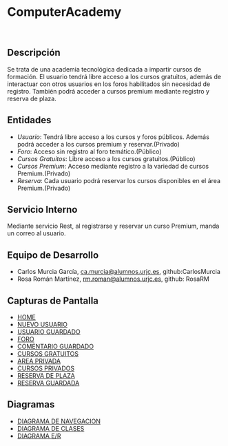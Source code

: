 # **ComputerAcademy**
&nbsp;

## Descripción
Se trata de una academia tecnológica dedicada a impartir cursos de formación. El usuario tendrá libre acceso a los cursos gratuitos, además de interactuar con otros usuarios en los foros habilitados sin necesidad de registro. También podrá acceder a cursos premium mediante registro y reserva de plaza.


## Entidades
  * _Usuario_: Tendrá libre acceso a los cursos y foros públicos. Además podrá acceder a los cursos premium y reservar.(Privado)
  * _Foro_: Acceso sin registro al foro temático.(Público)
  * _Cursos Gratuitos_: Libre acceso a los cursos gratuitos.(Público)
  * _Cursos Premium_: Acceso mediante registro a la variedad de cursos Premium.(Privado)
  * _Reserva_: Cada usuario podrá reservar los cursos disponibles en el área Premium.(Privado)

## Servicio Interno
Mediante servicio Rest, al registrarse y reservar un curso Premium, manda un correo al usuario.

## Equipo de Desarrollo
  * Carlos Murcia García, ca.murcia@alumnos.urjc.es, github:CarlosMurcia
  * Rosa Román Martínez, rm.roman@alumnos.urjc.es, github: RosaRM
  
## Capturas de Pantalla

- [HOME](https://github.com/CarlosMurcia/SistemasDistribuidos2018/blob/master/ComputerAcademy/Imagenes/Home.JPG)
- [NUEVO USUARIO](https://github.com/CarlosMurcia/SistemasDistribuidos2018/blob/master/ComputerAcademy/Imagenes/Nuevo%20usuario.JPG)
- [USUARIO GUARDADO](https://github.com/CarlosMurcia/SistemasDistribuidos2018/blob/master/ComputerAcademy/Imagenes/usuario%20guardado.JPG)
- [FORO](https://github.com/CarlosMurcia/SistemasDistribuidos2018/blob/master/ComputerAcademy/Imagenes/foro.JPG)
- [COMENTARIO GUARDADO](https://github.com/CarlosMurcia/SistemasDistribuidos2018/blob/master/ComputerAcademy/Imagenes/comentario%20guardado.JPG)
- [CURSOS GRATUITOS](https://github.com/CarlosMurcia/SistemasDistribuidos2018/blob/master/ComputerAcademy/Imagenes/cursos%20gratuitos.JPG)
- [AREA PRIVADA](https://github.com/CarlosMurcia/SistemasDistribuidos2018/blob/master/ComputerAcademy/Imagenes/area%20privada.JPG)
- [CURSOS PRIVADOS](https://github.com/CarlosMurcia/SistemasDistribuidos2018/blob/master/ComputerAcademy/Imagenes/cursos%20privados.JPG)
- [RESERVA DE PLAZA](https://github.com/CarlosMurcia/SistemasDistribuidos2018/blob/master/ComputerAcademy/Imagenes/reserva.JPG)
- [RESERVA GUARDADA](https://github.com/CarlosMurcia/SistemasDistribuidos2018/blob/master/ComputerAcademy/Imagenes/reserva%20guardada.JPG)


## Diagramas

- [DIAGRAMA DE NAVEGACION](https://github.com/CarlosMurcia/SistemasDistribuidos2018/blob/master/ComputerAcademy/Imagenes/Diagrama%20Navegaci%C3%B3n.JPG)
- [DIAGRAMA DE CLASES](https://github.com/CarlosMurcia/SistemasDistribuidos2018/blob/master/ComputerAcademy/Imagenes/diagrama%20de%20clases%20.JPG)
- [DIAGRAMA E/R](https://github.com/CarlosMurcia/SistemasDistribuidos2018/blob/master/ComputerAcademy/Imagenes/Diagrama%20ER.JPG)

